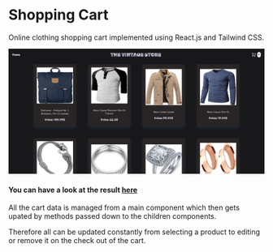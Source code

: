 # Shopping Cart

Online clothing shopping cart implemented using React.js and Tailwind CSS.

<img src='./assets/shopping-cart.png'>

#### You can have a look at the result <a href='https://budy6991.github.io/shopping-cart'>here </a>

All the cart data is managed from a main component which then gets upated by methods passed down to the children components.

Therefore all can be updated constantly from selecting a product to editing or remove it on the check out of the cart.
